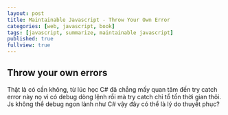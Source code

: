 ```yaml
---
layout: post
title: Maintainable Javascript - Throw Your Own Error
categories: [web, javascript, book]
tags: [javascript, summarize, maintainable javascript]
published: true
fullview: true
---
```


<h2>Throw your own errors</h2>
Thật là có cần không, từ lúc học C# đã chẳng mấy quan tâm đến try catch error này nọ vì có debug dòng lệnh rồi mà try catch chỉ tổ tốn thời gian thôi. Js không thể debug ngon lành như C# vậy đây có thể là lý do thuyết phục?<br>
    